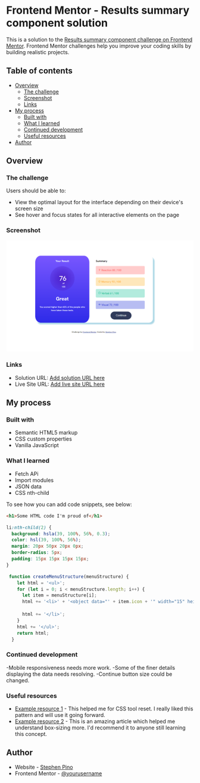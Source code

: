 # Frontend Mentor - Results summary component solution

This is a solution to the [Results summary component challenge on Frontend Mentor](https://www.frontendmentor.io/challenges/results-summary-component-CE_K6s0maV). Frontend Mentor challenges help you improve your coding skills by building realistic projects. 

## Table of contents

- [Overview](#overview)
  - [The challenge](#the-challenge)
  - [Screenshot](#screenshot)
  - [Links](#links)
- [My process](#my-process)
  - [Built with](#built-with)
  - [What I learned](#what-i-learned)
  - [Continued development](#continued-development)
  - [Useful resources](#useful-resources)
- [Author](#author)


## Overview

### The challenge

Users should be able to:

- View the optimal layout for the interface depending on their device's screen size
- See hover and focus states for all interactive elements on the page

### Screenshot

![Alt text](Screenshot%202023-04-21%20114612.png)

### Links

- Solution URL: [Add solution URL here](https://your-solution-url.com)
- Live Site URL: [Add live site URL here](https://your-live-site-url.com)

## My process

### Built with

- Semantic HTML5 markup
- CSS custom properties
- Vanilla JavaScript

### What I learned

- Fetch APi
- Import modules
- JSON data
- CSS nth-child

To see how you can add code snippets, see below:

```html
<h1>Some HTML code I'm proud of</h1>
```
```css
li:nth-child(2) {
  background: hsla(39, 100%, 56%, 0.3);
  color: hsl(39, 100%, 56%);
  margin: 20px 50px 20px 0px;
  border-radius: 5px;
  padding: 15px 15px 15px 15px;
}
```
```js
 function createMenuStructure(menuStructure) {
    let html = '<ul>';
    for (let i = 0; i < menuStructure.length; i++) {
      let item = menuStructure[i];
      html += '<li>' + '<object data="' + item.icon + '" width="15" height="15"> </object>' + " " + item.category + "   " + item.score + " " + '/100';
      
      html += '</li>';
    }
    html += '</ul>';
    return html;
  }
```
### Continued development

-Mobile responsiveness needs more work. 
-Some of the finer details displaying the data needs resolving. 
-Continue button size could be changed. 

### Useful resources

- [Example resource 1](https://meyerweb.com/eric/tools/css/reset/) - This helped me for CSS tool reset. I really liked this pattern and will use it going forward.
- [Example resource 2](https://developer.mozilla.org/en-US/docs/Web/CSS/box-sizing) - This is an amazing article which helped me understand box-sizing more. I'd recommend it to anyone still learning this concept.

## Author

- Website - [Stephen Pino](https://www.your-site.com)
- Frontend Mentor - [@yourusername](https://www.frontendmentor.io/profile/RoadHog31)


